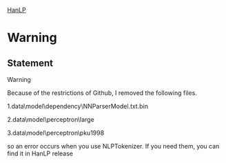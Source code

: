 [HanLP](https://github.com/hankcs/HanLP)

# Warning

## Statement

> [!WARNING]
> Because of the restrictions of Github, I removed the following files.
> 
> 1.data\model\dependency\NNParserModel.txt.bin
> 
> 2.data\model\perceptron\large
> 
> 3.data\model\perceptron\pku1998
> 
> so an error occurs when you use NLPTokenizer. If you need them, you can find it in HanLP release
